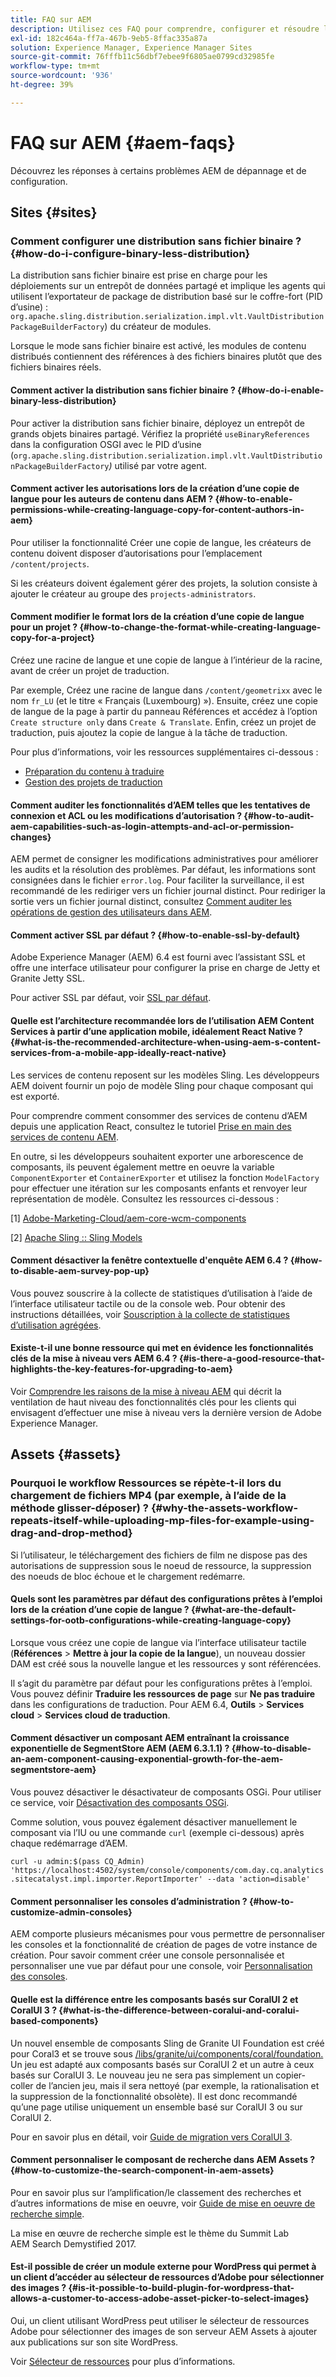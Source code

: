 ```yaml
---
title: FAQ sur AEM
description: Utilisez ces FAQ pour comprendre, configurer et résoudre les problèmes ou workflows courants dans AEM.
exl-id: 182c464a-ff7a-467b-9eb5-8ffac335a87a
solution: Experience Manager, Experience Manager Sites
source-git-commit: 76fffb11c56dbf7ebee9f6805ae0799cd32985fe
workflow-type: tm+mt
source-wordcount: '936'
ht-degree: 39%

---
```


# FAQ sur AEM {#aem-faqs}

Découvrez les réponses à certains problèmes AEM de dépannage et de configuration.

## Sites {#sites}

### Comment configurer une distribution sans fichier binaire ? {#how-do-i-configure-binary-less-distribution}

La distribution sans fichier binaire est prise en charge pour les déploiements sur un entrepôt de données partagé et implique les agents qui utilisent l’exportateur de package de distribution basé sur le coffre-fort (PID d’usine) : `org.apache.sling.distribution.serialization.impl.vlt.VaultDistributionPackageBuilderFactory`) du créateur de modules.

Lorsque le mode sans fichier binaire est activé, les modules de contenu distribués contiennent des références à des fichiers binaires plutôt que des fichiers binaires réels.

#### Comment activer la distribution sans fichier binaire ? {#how-do-i-enable-binary-less-distribution}

Pour activer la distribution sans fichier binaire, déployez un entrepôt de grands objets binaires partagé.
Vérifiez la propriété `useBinaryReferences` dans la configuration OSGI avec le PID d’usine (`org.apache.sling.distribution.serialization.impl.vlt.VaultDistributionPackageBuilderFactory`*)* utilisé par votre agent.

#### Comment activer les autorisations lors de la création d’une copie de langue pour les auteurs de contenu dans AEM ? {#how-to-enable-permissions-while-creating-language-copy-for-content-authors-in-aem}

Pour utiliser la fonctionnalité Créer une copie de langue, les créateurs de contenu doivent disposer d’autorisations pour l’emplacement `/content/projects`.

Si les créateurs doivent également gérer des projets, la solution consiste à ajouter le créateur au groupe des `projects-administrators`.

#### Comment modifier le format lors de la création d’une copie de langue pour un projet ? {#how-to-change-the-format-while-creating-language-copy-for-a-project}

Créez une racine de langue et une copie de langue à l’intérieur de la racine, avant de créer un projet de traduction.

Par exemple,
Créez une racine de langue dans `/content/geometrixx` avec le nom `fr_LU` (et le titre « Français (Luxembourg) »). Ensuite, créez une copie de langue de la page à partir du panneau Références et accédez à l’option `Create structure only` dans `Create & Translate`. Enfin, créez un projet de traduction, puis ajoutez la copie de langue à la tâche de traduction.

Pour plus d’informations, voir les ressources supplémentaires ci-dessous :

* [Préparation du contenu à traduire](/help/sites-administering/tc-prep.md)
* [Gestion des projets de traduction](/help/sites-administering/tc-manage.md)

#### Comment auditer les fonctionnalités d’AEM telles que les tentatives de connexion et ACL ou les modifications d’autorisation ? {#how-to-audit-aem-capabilities-such-as-login-attempts-and-acl-or-permission-changes}

AEM permet de consigner les modifications administratives pour améliorer les audits et la résolution des problèmes. Par défaut, les informations sont consignées dans le fichier `error.log`. Pour faciliter la surveillance, il est recommandé de les rediriger vers un fichier journal distinct.
Pour rediriger la sortie vers un fichier journal distinct, consultez [Comment auditer les opérations de gestion des utilisateurs dans AEM](/help/sites-administering/audit-user-management-operations.md).

#### Comment activer SSL par défaut ? {#how-to-enable-ssl-by-default}

Adobe Experience Manager (AEM) 6.4 est fourni avec l’assistant SSL et offre une interface utilisateur pour configurer la prise en charge de Jetty et Granite Jetty SSL.

Pour activer SSL par défaut, voir [SSL par défaut](/help/sites-administering/ssl-by-default.md).

#### Quelle est l’architecture recommandée lors de l’utilisation AEM Content Services à partir d’une application mobile, idéalement React Native ? {#what-is-the-recommended-architecture-when-using-aem-s-content-services-from-a-mobile-app-ideally-react-native}

Les services de contenu reposent sur les modèles Sling. Les développeurs AEM doivent fournir un pojo de modèle Sling pour chaque composant qui est exporté.

Pour comprendre comment consommer des services de contenu d’AEM depuis une application React, consultez le tutoriel [Prise en main des services de contenu AEM](https://experienceleague.adobe.com/docs/experience-manager-learn/getting-started-with-aem-headless/overview.html?lang=fr).

En outre, si les développeurs souhaitent exporter une arborescence de composants, ils peuvent également mettre en oeuvre la variable `ComponentExporter` et `ContainerExporter` et utilisez la fonction `ModelFactory` pour effectuer une itération sur les composants enfants et renvoyer leur représentation de modèle. Consultez les ressources ci-dessous :

[1] [Adobe-Marketing-Cloud/aem-core-wcm-components](https://github.com/Adobe-Marketing-Cloud/aem-core-wcm-components/blob/master/bundles/core/src/main/java/com/adobe/cq/wcm/core/components/internal/models/v1/PageImpl.java#L245)

[2] [Apache Sling :: Sling Models](https://sling.apache.org/documentation/bundles/models.html)

#### Comment désactiver la fenêtre contextuelle d&#39;enquête AEM 6.4 ? {#how-to-disable-aem-survey-pop-up}

Vous pouvez souscrire à la collecte de statistiques d’utilisation à l’aide de l’interface utilisateur tactile ou de la console web. Pour obtenir des instructions détaillées, voir [Souscription à la collecte de statistiques d’utilisation agrégées](/help/sites-deploying/opt-in-aggregated-usage-statistics.md).

#### Existe-t-il une bonne ressource qui met en évidence les fonctionnalités clés de la mise à niveau vers AEM 6.4 ? {#is-there-a-good-resource-that-highlights-the-key-features-for-upgrading-to-aem}

Voir [Comprendre les raisons de la mise à niveau AEM](https://helpx.adobe.com/experience-manager/kt/platform-repository/using/upgrade-aem-article-understand.html) qui décrit la ventilation de haut niveau des fonctionnalités clés pour les clients qui envisagent d’effectuer une mise à niveau vers la dernière version de Adobe Experience Manager.

## Assets {#assets}

### Pourquoi le workflow Ressources se répète-t-il lors du chargement de fichiers MP4 (par exemple, à l’aide de la méthode glisser-déposer) ? {#why-the-assets-workflow-repeats-itself-while-uploading-mp-files-for-example-using-drag-and-drop-method}

Si l’utilisateur, le téléchargement des fichiers de film ne dispose pas des autorisations de suppression sous le noeud de ressource, la suppression des noeuds de bloc échoue et le chargement redémarre.

#### Quels sont les paramètres par défaut des configurations prêtes à l’emploi lors de la création d’une copie de langue ? {#what-are-the-default-settings-for-ootb-configurations-while-creating-language-copy}

Lorsque vous créez une copie de langue via l’interface utilisateur tactile (**Références** > **Mettre à jour la copie de la langue**), un nouveau dossier DAM est créé sous la nouvelle langue et les ressources y sont référencées.

Il s’agit du paramètre par défaut pour les configurations prêtes à l’emploi. Vous pouvez définir **Traduire les ressources de page** sur **Ne pas traduire** dans les configurations de traduction.
Pour AEM 6.4, **Outils** > **Services cloud** > **Services cloud de traduction**.

#### Comment désactiver un composant AEM entraînant la croissance exponentielle de SegmentStore AEM (AEM 6.3.1.1) ? {#how-to-disable-an-aem-component-causing-exponential-growth-for-the-aem-segmentstore-aem}

Vous pouvez désactiver le désactivateur de composants OSGi. Pour utiliser ce service, voir [Désactivation des composants OSGi](https://adobe-consulting-services.github.io/acs-aem-commons/features/osgi-disablers/component-disabler/index.html).

Comme solution, vous pouvez également désactiver manuellement le composant via l’IU ou une commande `curl` (exemple ci-dessous) après chaque redémarrage d’AEM.

`curl -u admin:$(pass CQ_Admin) 'https://localhost:4502/system/console/components/com.day.cq.analytics.sitecatalyst.impl.importer.ReportImporter' --data 'action=disable'`

#### Comment personnaliser les consoles d’administration ? {#how-to-customize-admin-consoles}

AEM comporte plusieurs mécanismes pour vous permettre de personnaliser les consoles et la fonctionnalité de création de pages de votre instance de création. Pour savoir comment créer une console personnalisée et personnaliser une vue par défaut pour une console, voir [Personnalisation des consoles](/help/sites-developing/customizing-consoles-touch.md).

#### Quelle est la différence entre les composants basés sur CoralUI 2 et CoralUI 3 ? {#what-is-the-difference-between-coralui-and-coralui-based-components}

Un nouvel ensemble de composants Sling de Granite UI Foundation est créé pour Coral3 et se trouve sous [/libs/granite/ui/components/coral/foundation.](https://helpx.adobe.com/experience-manager/6-5/sites/developing/using/reference-materials/granite-ui/api/jcr_root/libs/granite/ui/components/coral/foundation/server.html) Un jeu est adapté aux composants basés sur CoralUI 2 et un autre à ceux basés sur CoralUI 3. Le nouveau jeu ne sera pas simplement un copier-coller de l’ancien jeu, mais il sera nettoyé (par exemple, la rationalisation et la suppression de la fonctionnalité obsolète). Il est donc recommandé qu’une page utilise uniquement un ensemble basé sur CoralUI 3 ou sur CoralUI 2.

Pour en savoir plus en détail, voir [Guide de migration vers CoralUI 3](https://helpx.adobe.com/experience-manager/6-5/sites/developing/using/reference-materials/granite-ui/api/jcr_root/libs/granite/ui/components/legacy/coral2/migration.html).

#### Comment personnaliser le composant de recherche dans AEM Assets ? {#how-to-customize-the-search-component-in-aem-assets}

Pour en savoir plus sur l’amplification/le classement des recherches et d’autres informations de mise en oeuvre, voir [Guide de mise en oeuvre de recherche simple](https://experienceleague.adobe.com/docs/experience-manager-learn/sites/developing/search-tutorial-develop.html?lang=fr).

La mise en œuvre de recherche simple est le thème du Summit Lab AEM Search Demystified 2017.

#### Est-il possible de créer un module externe pour WordPress qui permet à un client d’accéder au sélecteur de ressources d’Adobe pour sélectionner des images ? {#is-it-possible-to-build-plugin-for-wordpress-that-allows-a-customer-to-access-adobe-asset-picker-to-select-images}

Oui, un client utilisant WordPress peut utiliser le sélecteur de ressources Adobe pour sélectionner des images de son serveur AEM Assets à ajouter aux publications sur son site WordPress.

Voir [Sélecteur de ressources](../assets/search-assets.md#assetpicker) pour plus d’informations.
